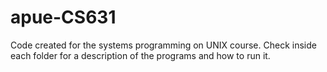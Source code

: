 # apue-CS631
Code created for the systems programming on UNIX course.
Check inside each folder for a description of the programs and how to run it.
